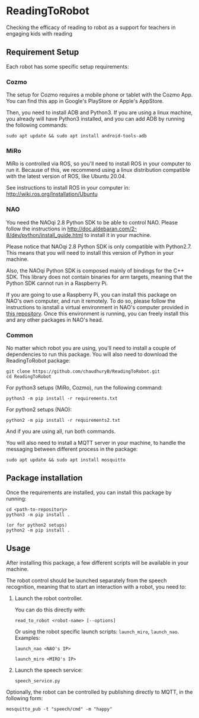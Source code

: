 # ReadingToRobot

Checking the efficacy of reading to robot as a support for teachers in engaging kids with reading

## Requirement Setup

Each robot has some specific setup requirements:

### Cozmo

The setup for Cozmo requires a mobile phone or tablet with the Cozmo App.
You can find this app in Google's PlayStore or Apple's AppStore.

Then, you need to install ADB and Python3.
If you are using a linux machine, you already will have Python3 installed, and you can add ADB by
running the following commands:

```
sudo apt update && sudo apt install android-tools-adb
```

### MiRo

MiRo is controlled via ROS, so you'll need to install ROS in your computer to run it.
Because of this, we recommend using a linux distribution compatible with the latest version of ROS,
like Ubuntu 20.04.

See instructions to install ROS in your computer in: http://wiki.ros.org/Installation/Ubuntu

### NAO

You need the NAOqi 2.8 Python SDK to be able to control NAO.
Please follow the instructions in http://doc.aldebaran.com/2-8/dev/python/install_guide.html to
install it in your machine.

Please notice that NAOqi 2.8 Python SDK is only compatible with Python2.7.
This means that you will need to install this version of Python in your machine.

Also, the NAOqi Python SDK is composed mainly of bindings for the C++ SDK.
This library does not contain binaries for arm targets, meaning that the Python SDK cannot run in a
Raspberry Pi.

If you are going to use a Raspberry Pi, you can install this package on NAO's own computer, and run
it remotely.
To do so, please follow the instructions to isnstall a virtual environment in NAO's computer
provided in [this repository](https://github.com/gimait/nao_virtualenv).
Once this environment is running, you can freely install this and any other packages in NAO's head.

### Common

No matter which robot you are using, you'll need to install a couple of dependencies to run this
package.
You will also need to download the ReadingToRobot package:

```
git clone https://github.com/chaudhuryB/ReadingToRobot.git
cd ReadingToRobot
```

For python3 setups (MiRo, Cozmo), run the following command:

```
python3 -m pip install -r requirements.txt
```

For python2 setups (NAO):

```
python2 -m pip install -r requirements2.txt
```

And if you are using all, run both commands.

You will also need to install a MQTT server in your machine, to handle the messaging between
different process in the package:

```
sudo apt update && sudo apt install mosquitto
```

## Package installation

Once the requirements are installed, you can install this package by running:

```
cd <path-to-repository>
python3 -m pip install .

(or for python2 setups)
python2 -m pip install .
```

## Usage

After installing this package, a few different scripts will be available in your machine.

The robot control should be launched separately from the speech recognition, meaning that to start
an interaction with a robot, you need to:

1. Launch the robot controller.

   You can do this directly with:

   ```
   read_to_robot <robot-name> [--options]
   ```

   Or using the robot specific launch scripts: `launch_miro`, `launch_nao`.
   Examples:

   ```
   launch_nao <NAO's IP>
   ```

   ```
   launch_miro <MIRO's IP>
   ```

2. Launch the speech service:
   ```
   speech_service.py
   ```

Optionally, the robot can be controlled by publishing directly to MQTT, in the following form:

```
mosquitto_pub -t "speech/cmd" -m "happy"
```
